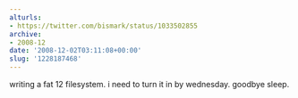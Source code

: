 ```yaml
---
alturls:
- https://twitter.com/bismark/status/1033502855
archive:
- 2008-12
date: '2008-12-02T03:11:08+00:00'
slug: '1228187468'
---
```


writing a fat 12 filesystem. i need to turn it in by wednesday. goodbye
sleep.

